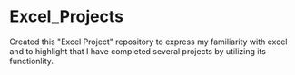 # Excel_Projects

Created this "Excel Project" repository to express my familiarity with excel and to highlight that I have completed several projects by utilizing its functionlity.
